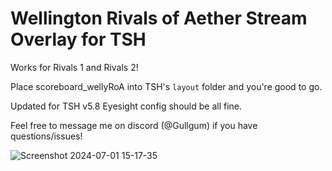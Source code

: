# Wellington Rivals of Aether Stream Overlay for TSH

Works for Rivals 1 and Rivals 2!

Place scoreboard_wellyRoA into TSH's `layout` folder and you're good to go.

Updated for TSH v5.8
Eyesight config should be all fine.

Feel free to message me on discord (@Gullgum) if you have questions/issues!


![Screenshot 2024-07-01 15-17-35](https://github.com/Gullgum/wellyRoA-TSH/assets/16856432/3bf68267-b75c-4f85-b20e-c236bdb27d34)
